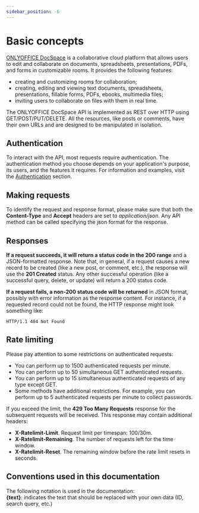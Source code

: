 ```yaml
---
sidebar_position: -6
---
```


# Basic concepts

[ONLYOFFICE DocSpace](https://www.onlyoffice.com/docspace.aspx) is a collaborative cloud platform that allows users to edit and collaborate on documents, spreadsheets, presentations, PDFs, and forms in customizable rooms. It provides the following features:

- creating and customizing rooms for collaboration;
- creating, editing and viewing text documents, spreadsheets, presentations, fillable forms, PDFs, ebooks, multimedia files;
- inviting users to collaborate on files with them in real time.

The ONLYOFFICE DocSpace API is implemented as REST over HTTP using GET/POST/PUT/DELETE. All the resources, like posts or comments, have their own URLs and are designed to be manipulated in isolation.

## Authentication

To interact with the API, most requests require authentication. The authentication method you choose depends on your application's purpose, its users, and the features it requires. For information and examples, visit the [Authentication](authentication/authentication.md) section.

## Making requests

To identify the request and response format, please make sure that both the **Content-Type** and **Accept** headers are set to *application/json*. Any API method can be called specifying the json format for the response.

## Responses

**If a request succeeds, it will return a status code in the 200 range** and a JSON-formatted response. Note that, in general, if a request causes a new record to be created (like a new post, or comment, etc.), the response will use the **201 Created** status. Any other successful operation (like a successful query, delete, or update) will return a 200 status code.

**If a request fails, a non-200 status code will be returned** in JSON format, possibly with error information as the response content. For instance, if a requested record could not be found, the HTTP response might look something like:

``` http
HTTP/1.1 404 Not Found
```

## Rate limiting

Please pay attention to some restrictions on authenticated requests:

- You can perform up to 1500 authenticated requests per minute.
- You can perform up to 50 simultaneous GET authenticated requests.
- You can perform up to 15 simultaneous authenticated requests of any type except GET.
- Some methods have additional restrictions. For example, you can perform up to 5 authenticated requests per minute to collect passwords.

If you exceed the limit, the **429 Too Many Requests** response for the subsequent requests will be received. This response may contain additional headers:

- **X-Ratelimit-Limit**. Request limit per timespan: 100/30m.
- **X-Ratelimit-Remaining**. The number of requests left for the time window.
- **X-Ratelimit-Reset**. The remaining window before the rate limit resets in seconds.

## Conventions used in this documentation

The following notation is used in the documentation:\
**\{text\}**: indicates the text that should be replaced with your own data (ID, search query, etc.)
